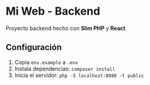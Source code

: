 
# Mi Web - Backend

Proyecto backend hecho con **Slim PHP** y **React**.

## Configuración

1. Copia `env.example` a `.env`
2. Instala dependencias: `composer install`
3. Inicia el servidor: `php -S localhost:8080 -t public`
